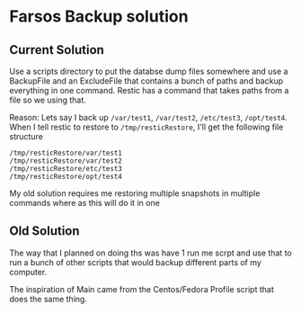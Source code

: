# Farsos Backup solution

## Current Solution 

Use a scripts directory to put the databse dump files somewhere and use a BackupFile and an ExcludeFile that contains a bunch of paths and backup everything in one command.
Restic has a command that takes paths from a file so we using that.

Reason:
Lets say I back up `/var/test1`, `/var/test2`, `/etc/test3`, `/opt/test4`.
When I tell restic to restore to `/tmp/resticRestore`, I'll get the following file structure
```
/tmp/resticRestore/var/test1
/tmp/resticRestore/var/test2
/tmp/resticRestore/etc/test3
/tmp/resticRestore/opt/test4
```
My old solution requires me restoring multiple snapshots in multiple commands where as this will do it in one
## Old Solution
The way that I planned on doing ths was have 1 run me scrpt and use that to run a bunch of other scripts that would backup different parts of my computer. 

The inspiration of Main came from the Centos/Fedora Profile script that does the same thing. 
